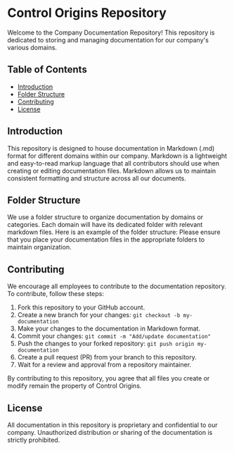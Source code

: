 # Control Origins Repository

Welcome to the Company Documentation Repository! This repository is dedicated to storing and managing documentation for our company's various domains.

## Table of Contents

- [Introduction](#introduction)
- [Folder Structure](#folder-structure)
- [Contributing](#contributing)
- [License](#license)

## Introduction

This repository is designed to house documentation in Markdown (.md) format for different domains within our company. Markdown is a lightweight and easy-to-read markup language that all contributors should use when creating or editing documentation files. Markdown allows us to maintain consistent formatting and structure across all our documents.

## Folder Structure

We use a folder structure to organize documentation by domains or categories. Each domain will have its dedicated folder with relevant markdown files. Here is an example of the folder structure:
Please ensure that you place your documentation files in the appropriate folders to maintain organization.



## Contributing

We encourage all employees to contribute to the documentation repository. To contribute, follow these steps:

1. Fork this repository to your GitHub account.
2. Create a new branch for your changes: `git checkout -b my-documentation`
3. Make your changes to the documentation in Markdown format.
4. Commit your changes: `git commit -m "Add/update documentation"`
5. Push the changes to your forked repository: `git push origin my-documentation`
6. Create a pull request (PR) from your branch to this repository.
7. Wait for a review and approval from a repository maintainer.

By contributing to this repository, you agree that all files you create or modify remain the property of Control Origins.

## License

All documentation in this repository is proprietary and confidential to our company. Unauthorized distribution or sharing of the documentation is strictly prohibited.

